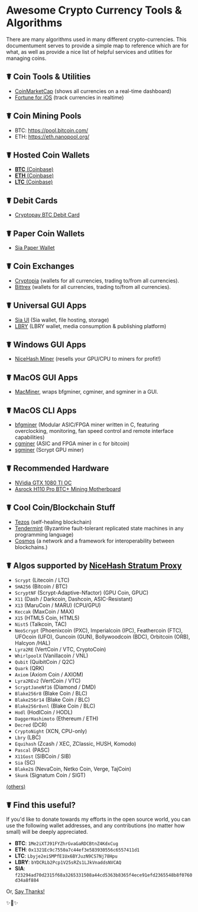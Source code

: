 # Awesome Crypto Currency Tools & Algorithms

There are many algorithms used in many different crypto-currencies. This documentument serves to provide a simple map to reference which are for what, as well as provide a nice list of helpful services and utlities for managing coins. 

## ☤ Coin Tools & Utilities

- [CoinMarketCap](https://coinmarketcap.com) (shows all currencies on a real-time dashboard)
- [Fortune for iOS](http://getfortuneapp.com) (track currencies in realtime)

## ☤ Coin Mining Pools

- BTC: https://pool.bitcoin.com/
- ETH: https://eth.nanopool.org/

## ☤ Hosted Coin Wallets

- [**BTC** (Coinbase)](https://www.coinbase.com/join/516f7e9a929bda3e06000001)
- [**ETH** (Coinbase)](https://www.coinbase.com/join/516f7e9a929bda3e06000001)
- [**LTC** (Coinbase)](https://www.coinbase.com/join/516f7e9a929bda3e06000001)

## ☤ Debit Cards

- [Cryptopay BTC Debit Card](https://cryptopay.me/join/03db9c17)

## ☤ Paper Coin Wallets

- [Sia Paper Wallet](https://siapaperwallet.co)

## ☤ Coin Exchanges

- [Cryptopia](https://www.cryptopia.co.nz/Register?referrer=kennethreitz) (wallets for all currencies, trading to/from all currencies).
- [Bittrex](https://bittrex.com) (wallets for all currencies, trading to/from all currencies).


## ☤ Universal GUI Apps

- [Sia UI](http://sia.tech/apps/) (Sia wallet, file hosting, storage)
- [LBRY](https://lbry.io) (LBRY wallet, media consumption & publishing platform)

## ☤ Windows GUI Apps

- [NiceHash Miner](https://miner.nicehash.com/?refby=386829) (resells your GPU/CPU to miners for profit!)

## ☤ MacOS GUI Apps

- [MacMiner](http://macminer.fabulouspanda.com/macminer/), wraps bfgminer, cgminer, and sgminer in a GUI.

## ☤ MacOS CLI Apps

- [bfgminer](http://macminer.fabulouspanda.com/commandline/) (Modular ASIC/FPGA miner written in C, featuring overclocking, monitoring, fan speed control and remote interface capabilities)
- [cgminer](http://macminer.fabulouspanda.com/commandline/) (ASIC and FPGA miner in c for bitcoin)
- [sgminer](http://macminer.fabulouspanda.com/commandline/) (Scrypt GPU miner)

## ☤ Recommended Hardware

- [NVidia GTX 1080 TI OC](http://amzn.to/2wl1c9j)
- [Asrock H110 Pro BTC+ Mining Motherboard](http://amzn.to/2xadkYk)

## ☤ Cool Coin/Blockchain Stuff

- [Tezos](https://www.tezos.com) (self-healing blockchain)
- [Tendermint](https://tendermint.com) (Byzantine fault-tolerant replicated state machines in any programming language)
- [Cosmos](https://cosmos.network) (a network and a framework for interoperability between blockchains.)


## ☤ Algos supported by [NiceHash Stratum Proxy](https://www.nicehash.com/?refby=386829)

- `Scrypt` (Litecoin / LTC)
- `SHA256` (Bitcoin / BTC)
- `ScryptNF` (Scrypt-Adaptive-Nfactor) (GPU Coin, GPUC)
- `X11` (Dash / Darkcoin, Dashcoin, ASIC-Resistant)
- `X13` (MaruCoin / MARU) (CPU/GPU)
- `Keccak` (MaxCoin / MAX)
- `X15` (HTML5 Coin, HTML5)
- `Nist5` (Talkcoin, TAC)
- `NeoScrypt` (Phoenixcoin (PXC), Imperialcoin (IPC), Feathercoin (FTC), UFOcoin (UFO), Guncoin (GUN), Bollywoodcoin (BDC), Orbitcoin (ORB), Halcyon /HAL)
- `Lyra2RE` (VertCoin / VTC, CryptoCoin)
- `WhirlpoolX` (Vanillacoin / VNL)
- `Qubit` (QuibitCoin / Q2C)
- `Quark` (QRK)
- `Axiom` (Axiom Coin / AXIOM)
- `Lyra2REv2` (VertCoin / VTC)
- `ScryptJaneNf16` (Diamond / DMD)
- `Blake256r8` (Blake Coin / BLC)
- `Blake256r14` (Blake Coin / BLC)
- `Blake256r8vnl` (Blake Coin / BLC)
- `Hodl` (HodlCoin / HODL)
- `DaggerHashimoto` (Ethereum / ETH)
- `Decred` (DCR)
- `CryptoNight` (XCN, CPU-only)
- `Lbry` (LBC)
- `Equihash` (Zcash / XEC, ZClassic, HUSH, Komodo)
- `Pascal` (PASC)
- `X11Gost` (SIBCoin / SIB)
- `Sia` (SC)
- `Blake2`s (NevaCoin, Netko Coin, Verge, TajCoin)
- `Skunk` (Signatum Coin / SIGT)

[(others)](https://github.com/kennethreitz/awesome-coins/blob/master/other.md)

## ☤ Find this useful?

If you'd like to donate towards my efforts in the open source world, you can use the following wallet addresses, and any contributions (no matter how small) will be deeply appreciated.

- **BTC**: `1Me2iXTJ91FYZhrGvaGaRDCBtnZ4KdxCug`
- **ETH**: `0x1321Ec9c7550a7c44ef3e583930556c6557411d1`
- **LTC**: `Lbyje2eiSMPfE1Ux6BYJuzN9CS7Nj78Hpu`
- **LBRY**: `bYDCRLb2Pcp1V25sRZs1LJkVnaddsNVCAQ`
- **SIA**: `f23294ad70d2315f68a3265331508a44cd5363b8365f4ece91efd2365548b8f0760d34a8f884`

Or, [Say Thanks!](http://saythanks.io/to/kennethreitz)

✨🍰✨
